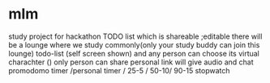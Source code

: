 # mlm
study project for hackathon
TODO list which is shareable ;editable
there will be a lounge where we study commonly(only your study buddy can join this lounge) todo-list (self screen shown)  and any person can choose its virtual charachter ()
only person can share personal link 
will give audio and chat 
promodomo timer /personal timer / 25-5 / 50-10/ 90-15
stopwatch 

